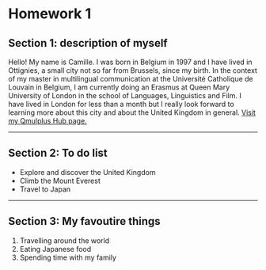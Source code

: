 <h1>Homework 1</h1>

<h2>Section 1: description of myself</h2>
<p> Hello! My name is Camille. I was born in Belgium in 1997 and I have lived in Ottignies, a small city not so far from Brussels, since my birth. In the context of my master in multilingual communication at  the Université Catholique de Louvain in Belgium, I am currently doing an Erasmus at Queen Mary University of London in the school of Languages, Linguistics and Film. I have lived in London for less than a month but I really look forward to learning more about this city and about the United Kingdom in general. 
<a href="<a href="https://hub.qmplus.qmul.ac.uk/view/view.php?profile=camille-ariane-francq&page=sml5202-camille-s-page"> Visit my Qmulplus Hub page. </a> </p>
<hr>
<p>                                                                                                                      
<h2>Section 2: To do list</h2>                                                                                            
<ul>
  <li>Explore and discover the United Kingdom</li>
  <li>Climb the Mount Everest</li>
  <li>Travel to Japan</li>
  </ul>
</p>                                                                                                                       
<hr>
<p>
<h2>Section 3: My favoutire things</h2>                                                                          
<ol>
  <li>Travelling around the world</li>
  <li>Eating Japanese food</li>
  <li>Spending time with my family</li>
</ol>
</p>
